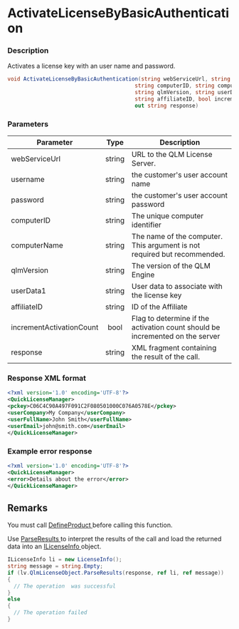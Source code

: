 # ActivateLicenseByBasicAuthentication

### Description

Activates a license key with an user name and password.

```csharp
void ActivateLicenseByBasicAuthentication(string webServiceUrl, string username, string password,
                                        string computerID, string computerName, 
                                        string qlmVersion, string userData1, 
                                        string affiliateID, bool incrementActivationCount,
                                        out string response)
```

### Parameters

| Parameter                |  Type  | Description                                                                   |
| ------------------------ | :----: | ----------------------------------------------------------------------------- |
| webServiceUrl            | string | URL to the QLM License Server.                                                |
| username                 | string | the customer's user account name                                              |
| password                 | string | the customer's user account password                                          |
| computerID               | string | The unique computer identifier                                                |
| computerName             | string | The name of the computer. This argument is not required but recommended.      |
| qlmVersion               | string | The version of the QLM Engine                                                 |
| userData1                | string | User data to associate with the license key                                   |
| affiliateID              | string | ID of the Affiliate                                                           |
| incrementActivationCount |  bool  | Flag to determine if the activation count should be incremented on the server |
| response                 | string | XML fragment containing the result of the call.                               |

### Response XML format

```xml
<?xml version='1.0' encoding='UTF-8'?>
<QuickLicenseManager>
<pckey>C06C4C90A497F091C2F080501000C076A0578E</pckey>
<userCompany>My Company</userCompany>
<userFullName>John Smith</userFullName>
<userEmail>john@smith.com</userEmail>
</QuickLicenseManager>
```

### Example error response

```xml
<?xml version='1.0' encoding='UTF-8'?>
<QuickLicenseManager>
<error>Details about the error</error>
</QuickLicenseManager>
```

## Remarks

You must call [DefineProduct ](https://soraco.readme.io/reference/defineproduct)before calling this function.

Use [ParseResults ](https://soraco.readme.io/reference/parseresults)to interpret the results of the call and load the returned data into an [ILicenseInfo ](https://soraco.readme.io/reference/ilicenseinfo)object.

```c#
ILicenseInfo li = new LicenseInfo();
string message = string.Empty;
if (lv.QlmLicenseObject.ParseResults(response, ref li, ref message))
{
  // The operation  was successful	
}
else
{
  // The operation failed
}
```
